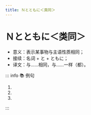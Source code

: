 ```yaml
---
title: Ｎとともに＜类同＞
---
```


# Ｎとともに＜类同＞

- 意义：表示某事物与主语性质相同；
- 接续：名词 + と + ともに；
- 译文：与……相同，与……一样（都）。

::: info :books: 例句

1. <grammer-content sentence="[歌舞伎/かぶき]は、[能狂言/のうきょうげん]や[文楽/ぶんらく]**とともに**[日本/にほん][三/さん][大/だい][伝統/でんとう][芸能/げいのう]のひとつである。" trans="歌舞伎和能狂言、文乐一样同属日本三大传统技艺。" />
2. <grammer-content sentence="[上海/しゃんはい]は[北京/ぺきん]**とともに**[中国/ちゅうごく]を[代表/だいひょう]する[大都市/だいとし]である。" trans="上海和北京一样，都是中国具有代表性的大都市。" />
3. <grammer-content sentence="[英語/えいご]は[日本語/にほんご]**とともに**[必修科目/ひっしゅうかもく]です。" trans="英语和日语一样都是必修科目。" />

:::
